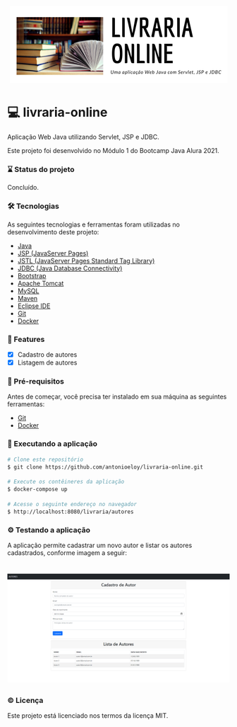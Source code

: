 <h1 align="center">
  <img alt="banner" title="banner" src="src/main/webapp/banner.png" />
</h1>

# :computer: livraria-online
Aplicação Web Java utilizando Servlet, JSP e JDBC.

Este projeto foi desenvolvido no Módulo 1 do Bootcamp Java Alura 2021.

### :hourglass: Status do projeto
Concluído.

### :hammer_and_wrench: Tecnologias

As seguintes tecnologias e ferramentas foram utilizadas no desenvolvimento deste projeto:

- [Java](https://www.oracle.com/java/)
- [JSP (JavaServer Pages)](https://www.oracle.com/java/technologies/jspt.html)
- [JSTL (JavaServer Pages Standard Tag Library)](https://www.oracle.com/java/technologies/java-server-tag-library.html)
- [JDBC (Java Database Connectivity)](https://docs.oracle.com/javase/8/docs/technotes/guides/jdbc/)
- [Bootstrap](https://getbootstrap.com/)
- [Apache Tomcat](http://tomcat.apache.org/)
- [MySQL](https://www.mysql.com/)
- [Maven](https://maven.apache.org/)
- [Eclipse IDE](https://www.eclipse.org/)
- [Git](https://git-scm.com/)
- [Docker](https://www.docker.com/)

### :page_with_curl: Features
- [x] Cadastro de autores
- [x] Listagem de autores

### :pencil: Pré-requisitos

Antes de começar, você precisa ter instalado em sua máquina as seguintes ferramentas:
- [Git](https://git-scm.com/)
- [Docker](https://www.docker.com/)

### :rocket: Executando a aplicação

```bash
# Clone este repositório
$ git clone https://github.com/antonioeloy/livraria-online.git

# Execute os contêineres da aplicação
$ docker-compose up

# Acesse o seguinte endereço no navegador
$ http://localhost:8080/livraria/autores
```

### :gear: Testando a aplicação

A aplicação permite cadastrar um novo autor e listar os autores cadastrados, conforme imagem a seguir:

<h1 align="center">
  <img alt="tela" title="tela" src="src/main/webapp/tela.PNG" />
</h1>

### :copyright: Licença

Este projeto está licenciado nos termos da licença MIT.

